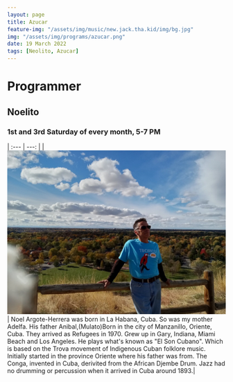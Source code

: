 ```yaml
---
layout: page
title: Azucar
feature-img: "/assets/img/music/new.jack.tha.kid/img/bg.jpg"
img: "/assets/img/programs/azucar.png"
date: 19 March 2022
tags: [Neolito, Azucar]
---
```


# Programmer

## Noelito

### 1st and 3rd Saturday of every month, 5-7 PM

| :--- | ---: |
| ![](/assets/img/programs/noelito.jpg) | Noel Argote-Herrera was born in La Habana, Cuba. So was my mother Adelfa. His father Anibal,(Mulato)Born in the city of Manzanillo, Oriente, Cuba. They arrived as Refugees in 1970. Grew up in Gary, Indiana, Miami Beach and Los Angeles. He plays what's known as "El Son Cubano". Which is based on the Trova movement of Indigenous Cuban folklore music. Initially started in the province Oriente where his father was from. The Conga, invented in Cuba, derivited from the African Djembe Drum. Jazz had no drumming or percussion when it arrived in Cuba around 1893.|
